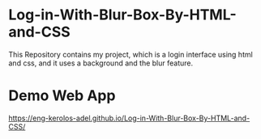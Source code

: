 # Log-in-With-Blur-Box-By-HTML-and-CSS
This Repository contains my project, which is a login interface using html and css, and it uses a background and the blur feature.
# Demo Web App
https://eng-kerolos-adel.github.io/Log-in-With-Blur-Box-By-HTML-and-CSS/
